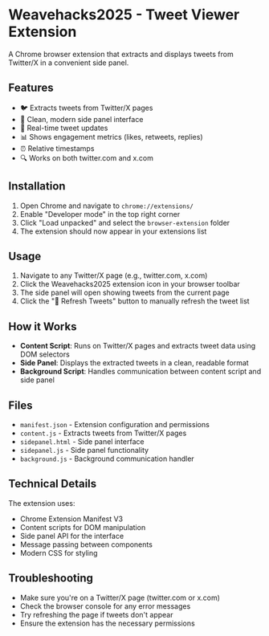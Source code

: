 # Weavehacks2025 - Tweet Viewer Extension

A Chrome browser extension that extracts and displays tweets from Twitter/X in a convenient side panel.

## Features

- 🐦 Extracts tweets from Twitter/X pages
- 📱 Clean, modern side panel interface
- 🔄 Real-time tweet updates
- 📊 Shows engagement metrics (likes, retweets, replies)
- ⏰ Relative timestamps
- 🔍 Works on both twitter.com and x.com

## Installation

1. Open Chrome and navigate to `chrome://extensions/`
2. Enable "Developer mode" in the top right corner
3. Click "Load unpacked" and select the `browser-extension` folder
4. The extension should now appear in your extensions list

## Usage

1. Navigate to any Twitter/X page (e.g., twitter.com, x.com)
2. Click the Weavehacks2025 extension icon in your browser toolbar
3. The side panel will open showing tweets from the current page
4. Click the "🔄 Refresh Tweets" button to manually refresh the tweet list

## How it Works

- **Content Script**: Runs on Twitter/X pages and extracts tweet data using DOM selectors
- **Side Panel**: Displays the extracted tweets in a clean, readable format
- **Background Script**: Handles communication between content script and side panel

## Files

- `manifest.json` - Extension configuration and permissions
- `content.js` - Extracts tweets from Twitter/X pages
- `sidepanel.html` - Side panel interface
- `sidepanel.js` - Side panel functionality
- `background.js` - Background communication handler

## Technical Details

The extension uses:
- Chrome Extension Manifest V3
- Content scripts for DOM manipulation
- Side panel API for the interface
- Message passing between components
- Modern CSS for styling

## Troubleshooting

- Make sure you're on a Twitter/X page (twitter.com or x.com)
- Check the browser console for any error messages
- Try refreshing the page if tweets don't appear
- Ensure the extension has the necessary permissions 